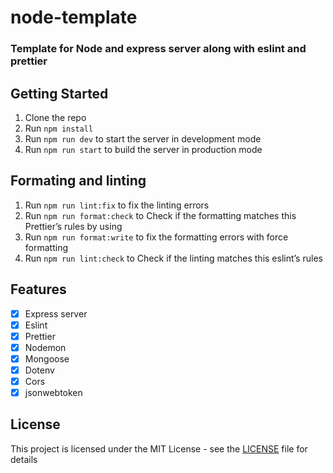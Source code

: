 # node-template

### Template for Node and express server along with eslint and prettier

## Getting Started

1. Clone the repo
2. Run `npm install`
3. Run `npm run dev` to start the server in development mode
4. Run `npm run start` to build the server in production mode

## Formating and linting

1. Run `npm run lint:fix` to fix the linting errors
2. Run `npm run format:check` to Check if the formatting matches this Prettier’s rules by using
3. Run `npm run format:write` to fix the formatting errors with force formatting
4. Run `npm run lint:check` to Check if the linting matches this eslint’s rules

## Features

-   [x] Express server
-   [x] Eslint
-   [x] Prettier
-   [x] Nodemon
-   [x] Mongoose
-   [x] Dotenv
-   [x] Cors
-   [x] jsonwebtoken

## License

This project is licensed under the MIT License - see the [LICENSE](LICENSE) file for details
